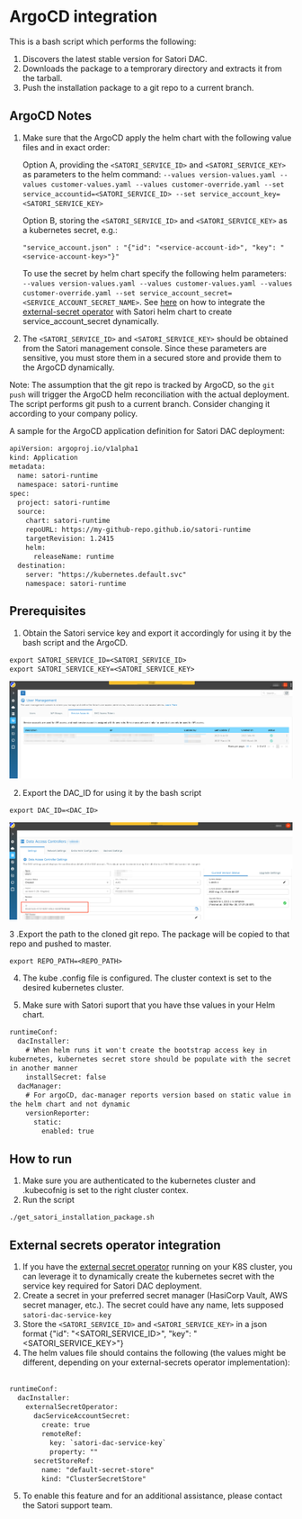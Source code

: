 # ArgoCD integration

This is a bash script which performs the following:  

1. Discovers the latest stable version for Satori DAC.  
2. Downloads the package to a temprorary directory and extracts it from the tarball.  
3. Push the installation package to a git repo to a current branch.  

## ArgoCD Notes  

1. Make sure that the ArgoCD apply the helm chart with the following value files and in exact order:  

   Option A, providing  the `<SATORI_SERVICE_ID>` and `<SATORI_SERVICE_KEY>` as parameters to the helm command: `--values version-values.yaml --values customer-values.yaml --values customer-override.yaml --set service_accountid=<SATORI_SERVICE_ID> --set service_account_key=<SATORI_SERVICE_KEY>`

   Option B, storing the `<SATORI_SERVICE_ID>` and `<SATORI_SERVICE_KEY>` as a kubernetes secret, e.g.:
   ```
   "service_account.json" : "{"id": "<service-account-id>", "key": "<service-account-key>"}"
   ```
   To use the secret by helm chart specify the following helm parameters: `--values version-values.yaml --values customer-values.yaml --values customer-override.yaml --set service_account_secret=<SERVICE_ACCOUNT_SECRET_NAME>`.
   See [here](#External-secrets-operator-integration) on how to integrate the [external-secret operator](#External-secrets-operator-integration) with Satori helm chart to create service_account_secret dynamically.  
2. The `<SATORI_SERVICE_ID>` and `<SATORI_SERVICE_KEY>` should be obtained from the Satori management console. Since these parameters are sensitive, you must store them in a secured store and provide them to the ArgoCD dynamically.

Note: The assumption that the git repo is tracked by ArgoCD, so the `git push` will trigger the ArgoCD helm reconciliation with the actual deployment.  
The script performs git push to a current branch. Consider changing it according to your company policy.  

A sample for the ArgoCD application definition for Satori DAC deployment:  
```
apiVersion: argoproj.io/v1alpha1
kind: Application
metadata:
  name: satori-runtime
  namespace: satori-runtime
spec:
  project: satori-runtime
  source:
    chart: satori-runtime
    repoURL: https://my-github-repo.github.io/satori-runtime
    targetRevision: 1.2415
    helm:
      releaseName: runtime
  destination:
    server: "https://kubernetes.default.svc"
    namespace: satori-runtime
```  

## Prerequisites

1. Obtain the Satori service key and export it accordingly for using it by the bash script and the ArgoCD.
```
export SATORI_SERVICE_ID=<SATORI_SERVICE_ID>
export SATORI_SERVICE_KEY=<SATORI_SERVICE_KEY>
```
![Screenshot](satori-sa.png)

2. Export the DAC_ID for using it by the bash script
```
export DAC_ID=<DAC_ID>
```
![Screenshot](satori-dac-id.png)

3 .Export the path to the cloned git repo. The package will be copied to that repo and pushed to master.
```
export REPO_PATH=<REPO_PATH>
```
4. The kube .config file is configured. The cluster context is set to the desired kubernetes cluster.

5. Make sure with Satori suport that you have thse values in your Helm chart.
```
runtimeConf:
  dacInstaller:
    # When helm runs it won't create the bootstrap access key in kubernetes, kubernetes secret store should be populate with the secret in another manner
    installSecret: false
  dacManager:
    # For argoCD, dac-manager reports version based on static value in the helm chart and not dynamic 
    versionReporter:
      static:
        enabled: true 
```

## How to run
1. Make sure you are authenticated to the kubernetes cluster and .kubecofnig is set to the right cluster contex.
2. Run the script
```
./get_satori_installation_package.sh
```

## External secrets operator integration  

1. If you have the [external secret operator](https://github.com/external-secrets/external-secrets) running on your K8S cluster, you can leverage it to dynamically create the kubernetes secret with the service key required for Satori DAC deployment.  
2. Create a secret in your preferred secret manager (HasiCorp Vault, AWS secret manager, etc.). The secret could have any name, lets supposed `satori-dac-service-key`
3. Store the  `<SATORI_SERVICE_ID>` and `<SATORI_SERVICE_KEY>` in a json format  {"id": "<SATORI_SERVICE_ID>", "key": "<SATORI_SERVICE_KEY>"}  
4. The helm values file should contains the following (the values might be different, depending on your external-secrets operator implementation): 

```

runtimeConf:
  dacInstaller:
    externalSecretOperator:
      dacServiceAccountSecret: 
        create: true
        remoteRef:
          key: `satori-dac-service-key`
          property: ""
      secretStoreRef:
        name: "default-secret-store"
        kind: "ClusterSecretStore"

```
5. To enable this feature and for an additional assistance, please contact the Satori support team.  
